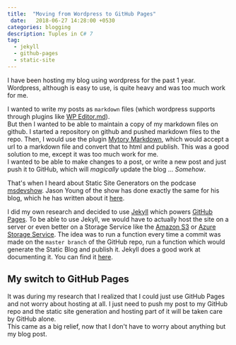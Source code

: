 ```yaml
---
title:  "Moving from Wordpress to GitHub Pages"
 date:   2018-06-27 14:28:00 +0530
categories: blogging
description: Tuples in C# 7
tag: 
  - jekyll
  - github-pages
  - static-site
---
```


I have been hosting my blog using wordpress for the past 1 year. Wordpress, although is easy to use, is quite heavy and was too much work for me.

I wanted to write my posts as `markdown` files (which wordpress supports through plugins like [WP Editor.md](https://wordpress.org/plugins/wp-editormd/)).  
But then I wanted to be able to maintain a copy of my markdown files on github. I started a repository on github and pushed markdown files to the repo. Then, I would use the plugin [Mytory Markdown](https://wordpress.org/plugins/mytory-markdown/), which would accept a url to a markdown file and convert that to html and publish. This was a good solution to me, except it was too much work for me.  
I wanted to be able to make changes to a post, or write a new post and just push it to GitHub, which will _magically_ update the blog ... _Somehow_.

That's when I heard about Static Site Generators on the podcase [msdevshow](https://msdevshow.com/). Jason Young of the show has done exactly the same for his blog, which he has written about it [here](http://ytechie.com/2017/11/moving-my-static-blog-to-docker/).

I did my own research and decided to use [Jekyll](https://jekyllrb.com/) which powers [GitHub Pages](https://pages.github.com/). To be able to use Jekyll, we would have to actually host the site on a server or even better on a Storage Service like the [Amazon S3](https://aws.amazon.com/s3/) or [Azure Storage Service](https://azure.microsoft.com/en-us/services/storage/). The idea was to run a function every time a commit was made on the `master branch` of the GitHub repo, run a function which would generate the Static Blog and publish it. Jekyll does a good work at documenting it. You can find it [here](https://jekyllrb.com/docs/home/).

My switch to GitHub Pages
-------------------------

It was during my research that I realized that I could just use GitHub Pages and not worry about hosting at all. I just need to push my post to my GitHub repo and the static site generation and hosting part of it will be taken care by GitHub alone.  
This came as a big relief, now that I don't have to worry about anything but my blog post.